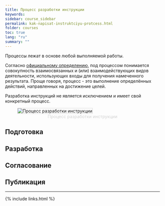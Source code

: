 ```yaml
---
title: Процесс разработки инструкции
keywords: 
sidebar: course_sidebar
permalink: kak-napisat-instruktciyu-protcess.html
folder: courses
toc: true
lang: "ru"
summary: ""
---
```


Процессы лежат в основе любой выполняемой работы. 

Согласно <a href="#" data-toggle="tooltip" data-original-title="{{site.data.glossary.gost_iso}}">официальному определению</a>, под процессом понимается совокупность взаимосвязанных и (или) взаимодействующих видов деятельности, использующих входы для получения намеченного результата. Проще говоря, процесс - это выполнение определённых действий, направленных на достижение целей.

Разработка инструкций не является исключением и имеет свой конкретный процесс.

<p>
    <figure>
        <img src="{{ "images/kak-napisat-instruktciyu-protcess.png" }}" alt="Процесс разработки инструкции" style="border: 1px solid #D3D3D3;"/>
        <figcaption style="color: #D3D3D3; text-align: center;">Процесс разработки инструкции</figcaption>
    </figure>
</p>

## Подготовка

## Разработка

## Согласование

## Публикация

***

{% include links.html %}
